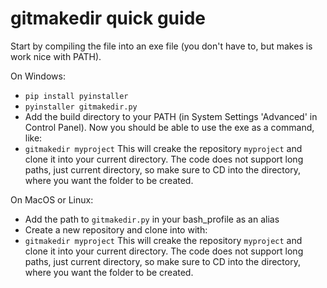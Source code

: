 # gitmakedir quick guide

Start by compiling the file into an exe file (you don't have to, but makes is work nice with PATH).

On Windows:
* `pip install pyinstaller`
* `pyinstaller gitmakedir.py`
* Add the build directory to your PATH (in System Settings 'Advanced' in Control Panel). 
Now you should be able to use the exe as a command, like:
* `gitmakedir myproject`
This will creake the repository `myproject` and clone it into your current directory. The code does not support long paths, just current directory, so make sure to CD into the directory, where you want the folder to be created.

On MacOS or Linux:
* Add the path to `gitmakedir.py` in your bash_profile as an alias
* Create a new repository and clone into with: 
* `gitmakedir myproject`
This will creake the repository `myproject` and clone it into your current directory. The code does not support long paths, just current directory, so make sure to CD into the directory, where you want the folder to be created.
